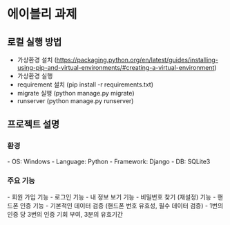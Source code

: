 <h1>에이블리 과제</h1>
<h2>로컬 실행 방법</h2>

- 가상환경 설치 (https://packaging.python.org/en/latest/guides/installing-using-pip-and-virtual-environments/#creating-a-virtual-environment)
- 가상환경 실행 
- requirement 설치 (pip install -r requirements.txt)
- migrate 실행 (python manage.py migrate)
- runserver (python manage.py runserver)

<h2>프로젝트 설명</h2>
<h3>환경</h3>
- OS: Windows
- Language: Python
- Framework: Django
- DB: SQLite3

<h3>주요 기능</h3>
- 회원 가입 기능
- 로그인 기능
- 내 정보 보기 기능
- 비밀번호 찾기 (재설정) 기능
- 핸드폰 인증 기능
  - 기본적인 데이터 검증 (핸드폰 번호 유효성, 필수 데이터 검증)
  - 1번의 인증 당 3번의 인증 기회 부여, 3분의 유효기간
